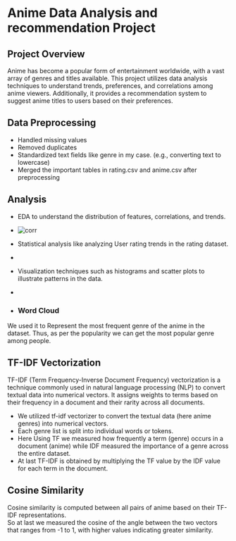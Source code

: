 # Anime Data Analysis and recommendation Project

## Project Overview

Anime has become a popular form of entertainment worldwide, with a vast array of genres and titles available. This project utilizes data analysis techniques to understand trends, preferences, and correlations among anime viewers. Additionally, it provides a recommendation system to suggest anime titles to users based on their preferences.

## Data Preprocessing

- Handled missing values
- Removed duplicates
- Standardized text fields like genre in my case. (e.g., converting text to lowercase) 
- Merged the important tables in rating.csv and anime.csv after preprocessing

## Analysis

- EDA to understand the distribution of features, correlations, and trends.
- ![corr](https://github.com/Manvn48/Anime-Data-Analysis/assets/142496783/0cb468d1-de67-440c-b21a-f157bbc570b3)

- Statistical analysis like analyzing User rating trends in the rating dataset.
- 

- Visualization techniques such as histograms and scatter plots to illustrate patterns in the data.
- 

- ### Word Cloud
We used it to Represent the most frequent genre of the anime in the dataset. Thus, as per the popularity we can get the most popular genre among people. 

## TF-IDF Vectorization

TF-IDF (Term Frequency-Inverse Document Frequency) vectorization is a technique commonly used in natural language processing (NLP) to convert textual data into numerical vectors. It assigns weights to terms based on their frequency in a document and their rarity across all documents. 

- We utilized tf-idf vectorizer to convert the textual data (here anime genres) into numerical vectors.
- Each genre list is split into individual words or tokens.
- Here Using TF we measured how frequently a term (genre) occurs in a document (anime) while IDF measured the importance of a genre across the entire dataset.
- At last TF-IDF is obtained by multiplying the TF value by the IDF value for each term in the document.

## Cosine Similarity

Cosine similarity is computed between all pairs of anime based on their TF-IDF representations. <br>
So at last we measured the cosine of the angle between the two vectors that ranges from -1 to 1, with higher values indicating greater similarity.

  
